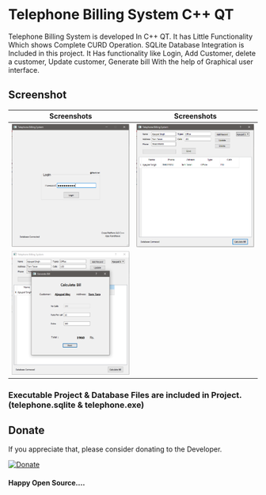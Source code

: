# Telephone Billing System C++ QT

Telephone Billing System is developed In C++ QT. It has Little Functionality Which shows Complete CURD Operation. SQLite Database Integration is Included in this project. It Has functionality like Login, Add Customer, delete a customer, Update customer, Generate bill With the help of Graphical user interface.

## Screenshot

| Screenshots  | Screenshots |
| ------------- | ------------- |
| <img src="/sc/pic3.PNG"> | <img src="/sc/pic1.PNG"> |
| <img src="/sc/pic2.PNG">|

### Executable Project & Database Files are included in Project. (telephone.sqlite & telephone.exe)

## Donate
If you appreciate that, please consider donating to the Developer.

[![Donate](https://cdn.pbrd.co/images/HyQFKkP.png)](https://www.paypal.me/ajayrandhawa) 

#### Happy Open Source....
